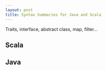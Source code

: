 ```yaml
---
layout: post
title: Syntax Summaries for Java and Scala 
---
```


Traits, interface, abstract class, map, filter...

## Scala 
<script src="https://gist.github.com/selimslab/e4c293e929b3ff9f533564e389079341.js"></script>

## Java
<script src="https://gist.github.com/selimslab/639d12b92ce427370e3323118f11679d.js"></script>
